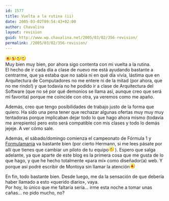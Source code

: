 ```yaml
---
id: 1577
title: Vuelta a la rutina (ii)
date: 2005-03-02T09:54:43+02:00
author: Chavalina
layout: revision
guid: http://www.wp.chavalina.net/2005/03/02/356-revision/
permalink: /2005/03/02/356-revision/
---
```

![emo](/imagenes/emoticonos/risa.gif)![emo](/imagenes/emoticonos/lengua.gif)![emo](/imagenes/emoticonos/sonrisa.gif)![emo](/imagenes/emoticonos/guino.gif)  
Muy bien muy bien, por ahora sigo contenta con mi vuelta a la rutina.  
El hecho de ir cada d&iacute;a a clase de nuevo me est&aacute; ayudando bastante a centrarme, que ya estaba que no sab&iacute;a ni en qu&eacute; d&iacute;a viv&iacute;a, l&aacute;stima que en Arquitectura de Computadores no me entere ni de la mitad (por ahora, que no me rindo!) y que todav&iacute;a no he podido ir a clase de Arquitectura del Software (que no s&eacute; por qu&eacute; demonios se llama as&iacute;, aunque creo que ser&aacute; mi favorita) porque me coincide con otra, ya veremos como me apa&ntilde;o.

Adem&aacute;s, creo que tengo posibilidades de trabajo justo de la forma que quiero. Ha sido una pena tener que rechazar algunas ofertas muy muy muy tentadoras porque implicaban dejar todo lo que hago ahora mismo (todav&iacute;a me arrepiento) pero esto ser&aacute; compatible con mis clases y todo lo dem&aacute;s jejeje. A ver c&oacute;mo sale.

Adem&aacute;s, el s&aacute;bado/domingo comienza el campeonato de F&oacute;rmula 1 y <a href="http://www.formulamania.com" target="_blank">Formulamania</a> va bastante bien (por cierto Hermann, si me lees p&aacute;sate por all&iacute; que tienes que cambiar un piloto de tu equipo![emo](/imagenes/emoticonos/sonrisa.gif) ). Espero que salga adelante, ya que aparte de este blog es la primera cosa que me gusta de lo que hago, y que he hecho totalmente «para m&iacute;» como dise&ntilde;ador(a) web. Y porque as&iacute; podr&eacute; escribir de Montoya sin llamar la atenci&oacute;n![emo](/imagenes/emoticonos/risa.gif) 

En fin, todo bastante bien. Desde luego, me da la sensaci&oacute;n de que deber&iacute;a haber llamado a esto «querido diario», vaya.  
Por hoy, lo &uacute;nico que me faltar&iacute;a ser&iacute;a&#8230; irme esta noche a tomar unas ca&ntilde;as&#8230; no pido mucho, no?